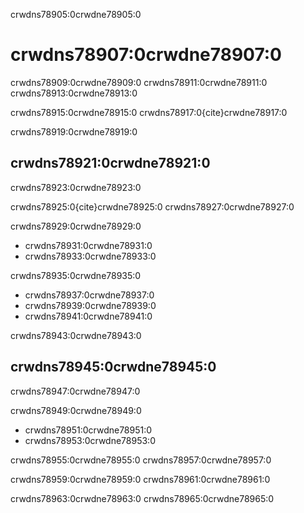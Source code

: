 crwdns78905:0crwdne78905:0
# crwdns78907:0crwdne78907:0

crwdns78909:0crwdne78909:0 crwdns78911:0crwdne78911:0 crwdns78913:0crwdne78913:0

crwdns78915:0crwdne78915:0 crwdns78917:0{cite}crwdne78917:0

crwdns78919:0crwdne78919:0
## crwdns78921:0crwdne78921:0
crwdns78923:0crwdne78923:0

crwdns78925:0{cite}crwdne78925:0 crwdns78927:0crwdne78927:0

crwdns78929:0crwdne78929:0
* crwdns78931:0crwdne78931:0
* crwdns78933:0crwdne78933:0

crwdns78935:0crwdne78935:0
* crwdns78937:0crwdne78937:0
* crwdns78939:0crwdne78939:0
* crwdns78941:0crwdne78941:0

crwdns78943:0crwdne78943:0
## crwdns78945:0crwdne78945:0
crwdns78947:0crwdne78947:0

crwdns78949:0crwdne78949:0
* crwdns78951:0crwdne78951:0
* crwdns78953:0crwdne78953:0

crwdns78955:0crwdne78955:0 crwdns78957:0crwdne78957:0

crwdns78959:0crwdne78959:0 crwdns78961:0crwdne78961:0

crwdns78963:0crwdne78963:0 crwdns78965:0crwdne78965:0 

